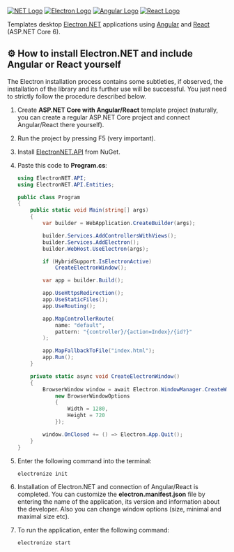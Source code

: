 [![NET Logo](https://www.vectorlogo.zone/logos/dotnet/dotnet-icon.svg)](https://learn.microsoft.com/dotnet)
[![Electron Logo](https://www.vectorlogo.zone/logos/electronjs/electronjs-icon.svg)](https://www.electronjs.org)
[![Angular Logo](https://www.vectorlogo.zone/logos/angular/angular-icon.svg)](https://angular.io)
[![React Logo](https://www.vectorlogo.zone/logos/reactjs/reactjs-icon.svg)](https://react.dev)

Templates desktop [Electron.NET](https://github.com/ElectronNET/Electron.NET) applications using [Angular](https://angular.io) and [React](https://react.dev) (ASP.NET Core 6).

## ⚙️ How to install Electron.NET and include Angular or React yourself

The Electron installation process contains some subtleties, if observed, the installation of the library and its further
use will be successful. You just need to strictly follow the procedure described below.

1. Create **ASP.NET Core with Angular/React** template project (naturally, you can create a regular ASP.NET Core project and connect Angular/React there yourself).
2. Run the project by pressing F5 (very important).
3. Install [ElectronNET.API](https://www.nuget.org/packages/ElectronNET.API) from NuGet.
4. Paste this code to **Program.cs**:
    ```csharp
    using ElectronNET.API;
    using ElectronNET.API.Entities;
    
    public class Program
    {
        public static void Main(string[] args)
        {
            var builder = WebApplication.CreateBuilder(args);

            builder.Services.AddControllersWithViews();
            builder.Services.AddElectron();
            builder.WebHost.UseElectron(args);

            if (HybridSupport.IsElectronActive)
                CreateElectronWindow();

            var app = builder.Build();

            app.UseHttpsRedirection();
            app.UseStaticFiles();
            app.UseRouting();

            app.MapControllerRoute(
                name: "default",
                pattern: "{controller}/{action=Index}/{id?}"
            );

            app.MapFallbackToFile("index.html");
            app.Run();
        }

        private static async void CreateElectronWindow()
        {
            BrowserWindow window = await Electron.WindowManager.CreateWindowAsync(
                new BrowserWindowOptions
                {
                    Width = 1280,
                    Height = 720
                });

            window.OnClosed += () => Electron.App.Quit();
        }
    }
    ```
5. Enter the following command into the terminal:
    ```
    electronize init
    ```

6. Installation of Electron.NET and connection of Angular/React is completed. You can customize the **electron.manifest.json** file by entering
   the name of the application, its version and information about the developer. Also you can change window options (size, minimal and maximal size etc).

7. To run the application, enter the following command:
    ```
    electronize start
    ```
